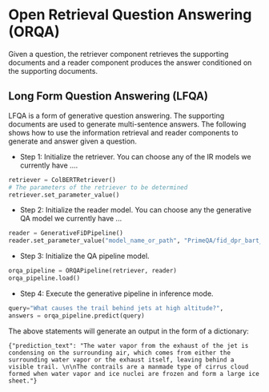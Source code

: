 # Open Retrieval Question Answering (ORQA)

Given a question,  the retriever component retrieves the supporting documents and a reader component produces the answer conditioned on the supporting documents. 

## Long Form Question Answering (LFQA)

LFQA is a form of generative question answering. The supporting documents are used to generate multi-sentence answers. The following shows how to use the information retrieval and reader components to generate and answer given a question.

- Step 1:  Initialize the retriever. You can choose any of the IR models we currently have ....

```python
retriever = ColBERTRetriever()
# The parameters of the retriever to be determined
retriever.set_parameter_value()
```

- Step 2:  Initialize the reader model. You can choose any the generative QA model we currently have ...

```python
reader = GenerativeFiDPipeline()
reader.set_parameter_value("model_name_or_path", "PrimeQA/fid_dpr_bart_large")
```

- Step 3:  Initialize the QA pipeline model. 

```python
orqa_pipeline = ORQAPipeline(retriever, reader)
orqa_pipeline.load()
```

- Step 4:  Execute the generative pipeline in inference mode. 

```python
query="What causes the trail behind jets at high altitude?",
answers = orqa_pipeline.predict(query)
```

The above statements will generate an output in the form of a dictionary:
```shell
{"prediction_text": "The water vapor from the exhaust of the jet is condensing on the surrounding air, which comes from either the surrounding water vapor or the exhaust itself, leaving behind a visible trail. \n\nThe contrails are a manmade type of cirrus cloud formed when water vapor and ice nuclei are frozen and form a large ice sheet."}
```